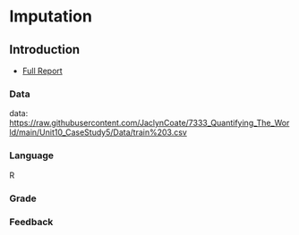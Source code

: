 # Imputation
## Introduction



* [Full Report]

[Full Report]: <https://github.com/JaclynCoate/7333_Quantifying_The_World/blob/main/Unit4_CaseStudy2/Coate_Meagher_Riley_CaseStudy5.pdf>

### Data

data: https://raw.githubusercontent.com/JaclynCoate/7333_Quantifying_The_World/main/Unit10_CaseStudy5/Data/train%203.csv

### Language

R

### Grade



### Feedback
